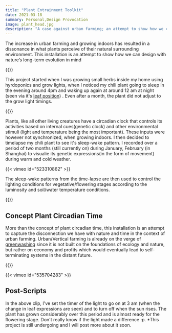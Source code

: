 ```yaml
---
title: "Plant Entrainment Toolkit"
date: 2021-03-18
summary: Personal,Design Provocation
image: plant_head.jpg
description: "A case against urban farming; an attempt to show how we can design with nature’s long-term evolution in mind"
---
```


The increase in urban farming and growing indoors has resulted in a dissonance in what plants perceive of their natural surrounding environment. This installation is an attempt to show how we can design with nature’s long-term evolution in mind

{{<bundle-image name="plant_1.jpg" >}}

This project started when I was growing small herbs inside my home using hyrdoponics and grow lights, when I noticed my chili plant going to sleep in the evening around 4pm and waking up again at around 12 am at night (seen via it's [leaf position](https://plantsinmotion.bio.indiana.edu/plantmotion/movements/leafmovements/clockintro.html)) . Even after a month, the plant did not adjust to the grow light timings. 

{{<bundle-image name="plant_2.png" >}}

Plants, like all other living creatures have a circadian clock that controls its activities based on internal cues(genetic clock) and other environmental stimuli (light and temperature being the most important).  These inputs were however not synchronized, when growing indoors. I then decided to timelapse my chili plant to see it's sleep-wake pattern. I recorded over a period of two months (still currently on) during January, February (in Shanghai) to visualie its genetic expressions(in the form of movement) during warm and cold weather. 

{{< vimeo id="523310862" >}}

The sleep-wake patterns from the time-lapse are then used to control the lighting conditions for vegetative/flowering stages according to the luminosity and soil/water temperature conditions. 

{{<bundle-image name="plant_3.jpg">}}

## Concept Plant Circadian Time
More than the concept of plant circadian time, this installation is an attempt to capture the disconnection we have with nature and time in the context of urban farming. Urban/Vertical farming is already on the verge of [greenwashing](https://en.wikipedia.org/wiki/Greenwashing) since it is not built on the  foundations of ecology and nature, but rather on economy and profits which would eventually lead to self-terminating systems in the distant future. 

{{<bundle-image name="plant_4.png">}}

{{< vimeo id="535704283" >}}
## Post-Scripts
In the above clip, I've set the timer of the light to go on at 3 am (when the change in leaf expressions are seen) and to turn off when the sun rises. The plant has grown considerably over this period and is almost ready for the flowering stage. Don't really know if the light made a difference :p.
*This project is still undergoing and I will post more about it soon.
